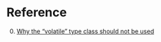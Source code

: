 # Reference

0. [Why the “volatile” type class should not be used](https://www.kernel.org/doc/html/v4.10/process/volatile-considered-harmful.html)

